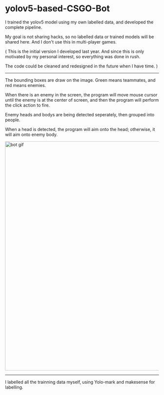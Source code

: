 # yolov5-based-CSGO-Bot
I trained the yolov5 model using my own labelled data, and developed the complete pipeline.  

My goal is not sharing hacks, so no labelled data or trained models will be shared here. And I don't use this in multi-player games. 

( This is the initial version I developed last year. And since this is only motivated by my personal interest, so everything was done in rush.

The code could be cleaned and redesigned in the future when I have time. ) 

---
The bounding boxes are draw on the image. Green means teammates, and red means enemies. 

When there is an enemy in the screen, the program will move mouse cursor until the enemy is at the center of screen, and then the program will perform the click action to fire. 

Enemy heads and bodys are being detected seperately, then grouped into people.

When a head is detected, the program will aim onto the head; otherwise, it will aim onto enemy body.

<a id="bot" href="https://github.com/hanmmmmm/yolov5-based-CSGO-Bot/blob/main/gifs/csgo_bot_2.gif">
    <img src="https://github.com/hanmmmmm/yolov5-based-CSGO-Bot/blob/main/gifs/csgo_bot_2.gif" alt="bot gif" title="bot" width="750"/>
</a>



--- 
I labelled all the trainning data myself, using Yolo-mark and makesense for labelling. 










